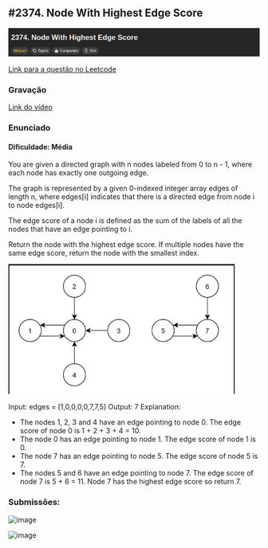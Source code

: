 ## #2374. Node With Highest Edge Score

![image](../images/questao4/titleNODE.png)

[Link para a questão no Leetcode](https://leetcode.com/problems/node-with-highest-edge-score/description/)

### Gravação
[Link do vídeo](https://youtu.be/GjepCrePUtA)

### Enunciado
#### Dificuldade: Média

You are given a directed graph with n nodes labeled from 0 to n - 1, where each node has exactly one outgoing edge.

The graph is represented by a given 0-indexed integer array edges of length n, where edges[i] indicates that there is a directed edge from node i to node edges[i].

The edge score of a node i is defined as the sum of the labels of all the nodes that have an edge pointing to i.

Return the node with the highest edge score. If multiple nodes have the same edge score, return the node with the smallest index.

![image](../images/questao4/ExampleNODE.png)

Input: edges = [1,0,0,0,0,7,7,5]
Output: 7
Explanation:
- The nodes 1, 2, 3 and 4 have an edge pointing to node 0. The edge score of node 0 is 1 + 2 + 3 + 4 = 10.
- The node 0 has an edge pointing to node 1. The edge score of node 1 is 0.
- The node 7 has an edge pointing to node 5. The edge score of node 5 is 7.
- The nodes 5 and 6 have an edge pointing to node 7. The edge score of node 7 is 5 + 6 = 11.
Node 7 has the highest edge score so return 7.

### Submissões: 

![image]()

![image]()
